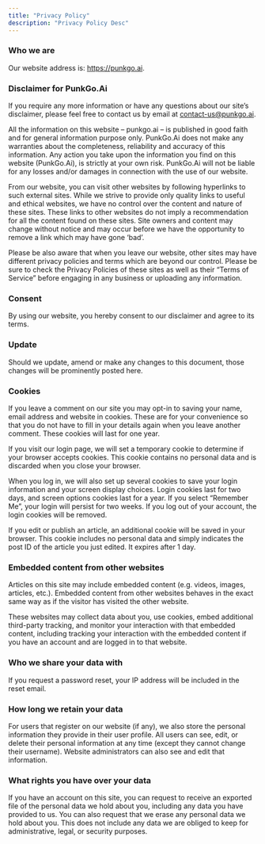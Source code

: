 ```yaml
---
title: "Privacy Policy"
description: "Privacy Policy Desc"
---
```


### Who we are
Our website address is: https://punkgo.ai.

### Disclaimer for PunkGo.Ai
If you require any more information or have any questions about our site’s disclaimer, please feel free to contact us by email at contact-us@punkgo.ai.

All the information on this website – punkgo.ai – is published in good faith and for general information purpose only. PunkGo.Ai does not make any warranties about the completeness, reliability and accuracy of this information. Any action you take upon the information you find on this website (PunkGo.Ai), is strictly at your own risk. PunkGo.Ai will not be liable for any losses and/or damages in connection with the use of our website.

From our website, you can visit other websites by following hyperlinks to such external sites. While we strive to provide only quality links to useful and ethical websites, we have no control over the content and nature of these sites. These links to other websites do not imply a recommendation for all the content found on these sites. Site owners and content may change without notice and may occur before we have the opportunity to remove a link which may have gone ‘bad’.

Please be also aware that when you leave our website, other sites may have different privacy policies and terms which are beyond our control. Please be sure to check the Privacy Policies of these sites as well as their “Terms of Service” before engaging in any business or uploading any information.

### Consent
By using our website, you hereby consent to our disclaimer and agree to its terms.

### Update
Should we update, amend or make any changes to this document, those changes will be prominently posted here.

### Cookies
If you leave a comment on our site you may opt-in to saving your name, email address and website in cookies. These are for your convenience so that you do not have to fill in your details again when you leave another comment. These cookies will last for one year.

If you visit our login page, we will set a temporary cookie to determine if your browser accepts cookies. This cookie contains no personal data and is discarded when you close your browser.

When you log in, we will also set up several cookies to save your login information and your screen display choices. Login cookies last for two days, and screen options cookies last for a year. If you select “Remember Me”, your login will persist for two weeks. If you log out of your account, the login cookies will be removed.

If you edit or publish an article, an additional cookie will be saved in your browser. This cookie includes no personal data and simply indicates the post ID of the article you just edited. It expires after 1 day.

### Embedded content from other websites
Articles on this site may include embedded content (e.g. videos, images, articles, etc.). Embedded content from other websites behaves in the exact same way as if the visitor has visited the other website.

These websites may collect data about you, use cookies, embed additional third-party tracking, and monitor your interaction with that embedded content, including tracking your interaction with the embedded content if you have an account and are logged in to that website.

### Who we share your data with
If you request a password reset, your IP address will be included in the reset email.

### How long we retain your data
For users that register on our website (if any), we also store the personal information they provide in their user profile. All users can see, edit, or delete their personal information at any time (except they cannot change their username). Website administrators can also see and edit that information.

### What rights you have over your data
If you have an account on this site, you can request to receive an exported file of the personal data we hold about you, including any data you have provided to us. You can also request that we erase any personal data we hold about you. This does not include any data we are obliged to keep for administrative, legal, or security purposes.